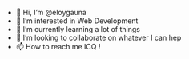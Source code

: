- 👋 Hi, I’m @eloygauna
- 👀 I’m interested in Web Development
- 🌱 I’m currently learning a lot of things
- 💞️ I’m looking to collaborate on whatever I can hep
- 📫 How to reach me ICQ !

<!---
eloygauna/eloygauna is a ✨ special ✨ repository because its `README.md` (this file) appears on your GitHub profile.
You can click the Preview link to take a look at your changes.
--->
